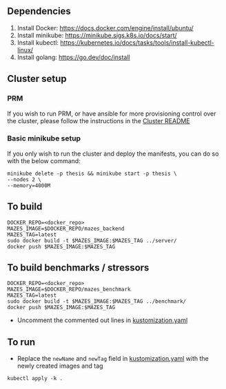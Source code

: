 ## Dependencies

1. Install Docker: https://docs.docker.com/engine/install/ubuntu/
2. Install minikube: https://minikube.sigs.k8s.io/docs/start/
3. Install kubectl: https://kubernetes.io/docs/tasks/tools/install-kubectl-linux/
4. Install golang: https://go.dev/doc/install

## Cluster setup

### PRM 
If you wish to run PRM, or have ansible for more provisioning control over the cluster, please follow the instructions in the [Cluster README](./cluster/README.md)

### Basic minikube setup
If you only wish to run the cluster and deploy the manifests, you can do so with the below command:
```
minikube delete -p thesis && minikube start -p thesis \
--nodes 2 \
--memory=4000M
```

## To build
```
DOCKER_REPO=<docker_repo>
MAZES_IMAGE=$DOCKER_REPO/mazes_backend
MAZES_TAG=latest
sudo docker build -t $MAZES_IMAGE:$MAZES_TAG ../server/
docker push $MAZES_IMAGE:$MAZES_TAG
```

## To build benchmarks / stressors
```
DOCKER_REPO=<docker_repo>
MAZES_IMAGE=$DOCKER_REPO/mazes_benchmark
MAZES_TAG=latest
sudo docker build -t $MAZES_IMAGE:$MAZES_TAG ../benchmark/
docker push $MAZES_IMAGE:$MAZES_TAG
```
* Uncomment the commented out lines in [kustomization.yaml](kustomization.yaml)

## To run
* Replace the `newName` and `newTag` field in [kustomization.yaml](kustomization.yaml) with the newly created images and tag
```
kubectl apply -k .
```
